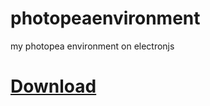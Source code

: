 # photopeaenvironment
my photopea environment on electronjs

# [Download](https://github.com/yikuansun/photopeaenvironment/releases)
